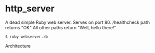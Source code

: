 # http_server
A dead simple Ruby web server.
Serves on port 80.
/healthcheck path returns "OK"
All other paths return "Well, hello there!"

`$ ruby webserver.rb`

Architecture 



